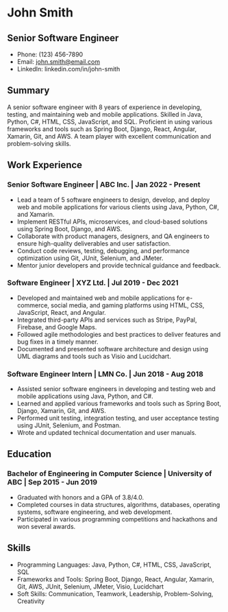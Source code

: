 # John Smith
## Senior Software Engineer
* Phone: (123) 456-7890
* Email: john.smith@email.com
* LinkedIn: linkedin.com/in/john-smith

## Summary
A senior software engineer with 8 years of experience in developing, testing, and maintaining web and mobile applications. Skilled in Java, Python, C#, HTML, CSS, JavaScript, and SQL. Proficient in using various frameworks and tools such as Spring Boot, Django, React, Angular, Xamarin, Git, and AWS. A team player with excellent communication and problem-solving skills.

## Work Experience
### Senior Software Engineer | ABC Inc. | Jan 2022 - Present
* Lead a team of 5 software engineers to design, develop, and deploy web and mobile applications for various clients using Java, Python, C#, and Xamarin.
* Implement RESTful APIs, microservices, and cloud-based solutions using Spring Boot, Django, and AWS.
* Collaborate with product managers, designers, and QA engineers to ensure high-quality deliverables and user satisfaction.
* Conduct code reviews, testing, debugging, and performance optimization using Git, JUnit, Selenium, and JMeter.
* Mentor junior developers and provide technical guidance and feedback.

### Software Engineer | XYZ Ltd. | Jul 2019 - Dec 2021
* Developed and maintained web and mobile applications for e-commerce, social media, and gaming platforms using HTML, CSS, JavaScript, React, and Angular.
* Integrated third-party APIs and services such as Stripe, PayPal, Firebase, and Google Maps.
* Followed agile methodologies and best practices to deliver features and bug fixes in a timely manner.
* Documented and presented software architecture and design using UML diagrams and tools such as Visio and Lucidchart.

### Software Engineer Intern | LMN Co. | Jun 2018 - Aug 2018
* Assisted senior software engineers in developing and testing web and mobile applications using Java, Python, and C#.
* Learned and applied various frameworks and tools such as Spring Boot, Django, Xamarin, Git, and AWS.
* Performed unit testing, integration testing, and user acceptance testing using JUnit, Selenium, and Postman.
* Wrote and updated technical documentation and user manuals.

## Education
### Bachelor of Engineering in Computer Science | University of ABC | Sep 2015 - Jun 2019
* Graduated with honors and a GPA of 3.8/4.0.
* Completed courses in data structures, algorithms, databases, operating systems, software engineering, and web development.
* Participated in various programming competitions and hackathons and won several awards.

## Skills
* Programming Languages: Java, Python, C#, HTML, CSS, JavaScript, SQL
* Frameworks and Tools: Spring Boot, Django, React, Angular, Xamarin, Git, AWS, JUnit, Selenium, JMeter, Visio, Lucidchart
* Soft Skills: Communication, Teamwork, Leadership, Problem-Solving, Creativity